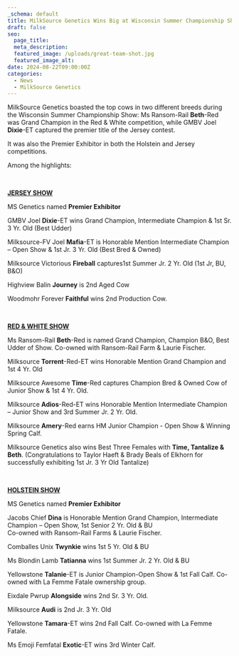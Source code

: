 ```yaml
---
_schema: default
title: MilkSource Genetics Wins Big at Wisconsin Summer Championship Shows
draft: false
seo:
  page_title:
  meta_description:
  featured_image: /uploads/great-team-shot.jpg
  featured_image_alt:
date: 2024-08-22T09:00:00Z
categories:
  - News
  - MilkSource Genetics
---
```

MilkSource Genetics boasted the top cows in two different breeds during the Wisconsin Summer Championship Show: Ms Ransom-Rail **Beth**\-Red was Grand Champion in the Red & White competition, while GMBV Joel **Dixie**\-ET captured the premier title of the Jersey contest.

It was also the Premier Exhibitor in both the Holstein and Jersey competitions.

Among the highlights:

&nbsp;

**<u>JERSEY SHOW</u>**

MS Genetics named **Premier Exhibitor**

GMBV Joel **Dixie**\-ET wins Grand Champion, Intermediate Champion & 1st Sr. 3 Yr. Old (Best Udder)

Milksource-FV Joel **Mafia**\-ET is Honorable Mention Intermediate Champion – Open Show & 1st Jr. 3 Yr. Old (Best Bred & Owned)

Milksource Victorious **Fireball** captures1st Summer Jr. 2 Yr. Old (1st Jr, BU, B&O)

Highview Balin **Journey** is 2nd Aged Cow

Woodmohr Forever **Faithful** wins 2nd Production Cow.

&nbsp;

**<u>RED &amp; WHITE SHOW</u>**

Ms Ransom-Rail **Beth**\-Red is named Grand Champion, Champion B&O, Best Udder of Show. Co-owned with Ransom-Rail Farm & Laurie Fischer.

Milksource **Torrent**\-Red-ET wins Honorable Mention Grand Champion and 1st 4 Yr. Old

Milksource Awesome **Time**\-Red captures Champion Bred & Owned Cow of Junior Show & 1st 4 Yr. Old.

Milksource **Adios**\-Red-ET wins Honorable Mention Intermediate Champion – Junior Show and 3rd Summer Jr. 2 Yr. Old.

Milksource **Amery**\-Red earns HM Junior Champion - Open Show & Winning Spring Calf.

Milksource Genetics also wins Best Three Females with **Time, Tantalize & Beth**. (Congratulations to Taylor Haeft & Brady Beals of Elkhorn for successfully exhibiting 1st Jr. 3 Yr Old Tantalize)

&nbsp;

**<u>HOLSTEIN SHOW</u>**

MS Genetics named **Premier Exhibitor**

Jacobs Chief **Dina** is Honorable Mention Grand Champion, Intermediate Champion – Open Show, 1st Senior 2 Yr. Old & BU<br>Co-owned with Ransom-Rail Farms & Laurie Fischer.

Comballes Unix **Twynkie** wins 1st 5 Yr. Old & BU

Ms Blondin Lamb **Tatianna** wins 1st Summer Jr. 2 Yr. Old & BU

Yellowstone **Talanie**\-ET is Junior Champion-Open Show & 1st Fall Calf. Co-owned with La Femme Fatale ownership group.

Eixdale Pwrup **Alongside** wins 2nd Sr. 3 Yr. Old.

Milksource **Audi** is 2nd Jr. 3 Yr. Old

Yellowstone **Tamara**\-ET wins 2nd Fall Calf. Co-owned with La Femme Fatale.

Ms Emoji Femfatal **Exotic**\-ET wins 3rd Winter Calf.